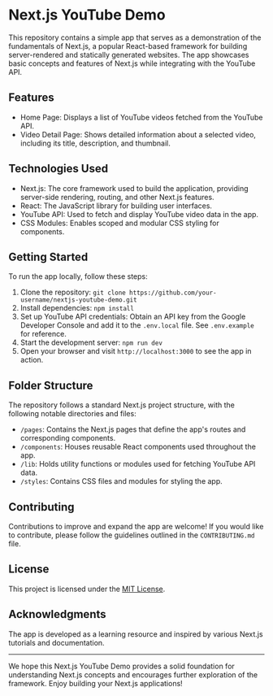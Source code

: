 # Next.js YouTube Demo

This repository contains a simple app that serves as a demonstration of the fundamentals of Next.js, a popular React-based framework for building server-rendered and statically generated websites. The app showcases basic concepts and features of Next.js while integrating with the YouTube API.

## Features

- Home Page: Displays a list of YouTube videos fetched from the YouTube API.
- Video Detail Page: Shows detailed information about a selected video, including its title, description, and thumbnail.

## Technologies Used

- Next.js: The core framework used to build the application, providing server-side rendering, routing, and other Next.js features.
- React: The JavaScript library for building user interfaces.
- YouTube API: Used to fetch and display YouTube video data in the app.
- CSS Modules: Enables scoped and modular CSS styling for components.

## Getting Started

To run the app locally, follow these steps:

1. Clone the repository: `git clone https://github.com/your-username/nextjs-youtube-demo.git`
2. Install dependencies: `npm install`
3. Set up YouTube API credentials: Obtain an API key from the Google Developer Console and add it to the `.env.local` file. See `.env.example` for reference.
4. Start the development server: `npm run dev`
5. Open your browser and visit `http://localhost:3000` to see the app in action.

## Folder Structure

The repository follows a standard Next.js project structure, with the following notable directories and files:

- `/pages`: Contains the Next.js pages that define the app's routes and corresponding components.
- `/components`: Houses reusable React components used throughout the app.
- `/lib`: Holds utility functions or modules used for fetching YouTube API data.
- `/styles`: Contains CSS files and modules for styling the app.

## Contributing

Contributions to improve and expand the app are welcome! If you would like to contribute, please follow the guidelines outlined in the `CONTRIBUTING.md` file.

## License

This project is licensed under the [MIT License](LICENSE).

## Acknowledgments

The app is developed as a learning resource and inspired by various Next.js tutorials and documentation.

---

We hope this Next.js YouTube Demo provides a solid foundation for understanding Next.js concepts and encourages further exploration of the framework. Enjoy building your Next.js applications!
